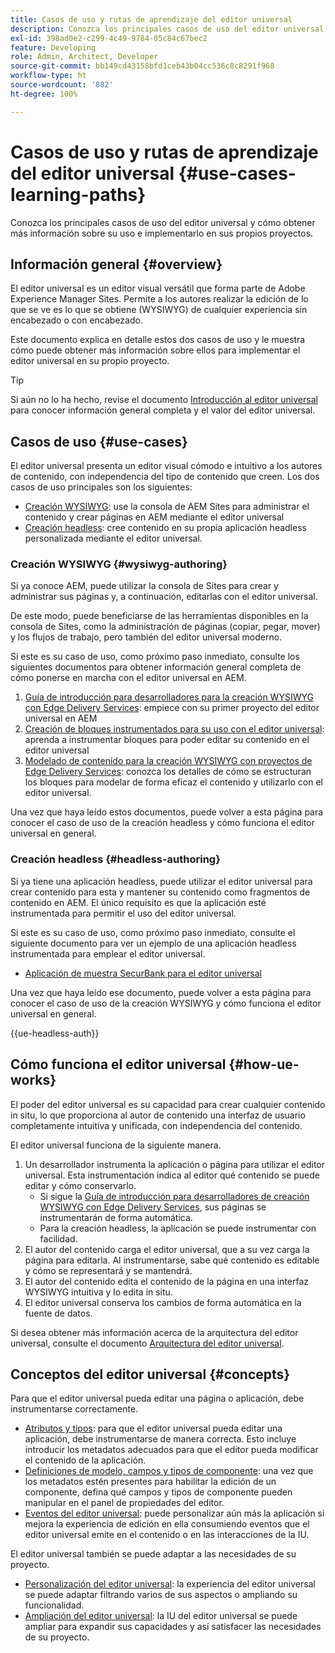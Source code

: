 ```yaml
---
title: Casos de uso y rutas de aprendizaje del editor universal
description: Conozca los principales casos de uso del editor universal y cómo obtener más información sobre su uso e implementarlo en sus propios proyectos.
exl-id: 398ad0e2-c299-4c49-9784-05c84c67bec2
feature: Developing
role: Admin, Architect, Developer
source-git-commit: bb149cd43158bfd1ceb43b04cc536c8c8291f968
workflow-type: ht
source-wordcount: '882'
ht-degree: 100%

---
```


# Casos de uso y rutas de aprendizaje del editor universal {#use-cases-learning-paths}

Conozca los principales casos de uso del editor universal y cómo obtener más información sobre su uso e implementarlo en sus propios proyectos.

## Información general {#overview}

El editor universal es un editor visual versátil que forma parte de Adobe Experience Manager Sites. Permite a los autores realizar la edición de lo que se ve es lo que se obtiene (WYSIWYG) de cualquier experiencia sin encabezado o con encabezado.

Este documento explica en detalle estos dos casos de uso y le muestra cómo puede obtener más información sobre ellos para implementar el editor universal en su propio proyecto.

>[!TIP]
>
>Si aún no lo ha hecho, revise el documento [Introducción al editor universal](/help/implementing/universal-editor/introduction.md) para conocer información general completa y el valor del editor universal.

## Casos de uso {#use-cases}

El editor universal presenta un editor visual cómodo e intuitivo a los autores de contenido, con independencia del tipo de contenido que creen. Los dos casos de uso principales son los siguientes:

* [Creación WYSIWYG](#wysiwyg-authoring): use la consola de AEM Sites para administrar el contenido y crear páginas en AEM mediante el editor universal
* [Creación headless](#headless-authoring): cree contenido en su propia aplicación headless personalizada mediante el editor universal.

### Creación WYSIWYG {#wysiwyg-authoring}

Si ya conoce AEM, puede utilizar la consola de Sites para crear y administrar sus páginas y, a continuación, editarlas con el editor universal.

De este modo, puede beneficiarse de las herramientas disponibles en la consola de Sites, como la administración de páginas (copiar, pegar, mover) y los flujos de trabajo, pero también del editor universal moderno.

Si este es su caso de uso, como próximo paso inmediato, consulte los siguientes documentos para obtener información general completa de cómo ponerse en marcha con el editor universal en AEM.

1. [Guía de introducción para desarrolladores para la creación WYSIWYG con Edge Delivery Services](https://www.aem.live/developer/ue-tutorial): empiece con su primer proyecto del editor universal en AEM
1. [Creación de bloques instrumentados para su uso con el editor universal](https://www.aem.live/developer/universal-editor-blocks): aprenda a instrumentar bloques para poder editar su contenido en el editor universal
1. [Modelado de contenido para la creación WYSIWYG con proyectos de Edge Delivery Services](https://www.aem.live/developer/component-model-definitions): conozca los detalles de cómo se estructuran los bloques para modelar de forma eficaz el contenido y utilizarlo con el editor universal.

Una vez que haya leído estos documentos, puede volver a esta página para conocer el caso de uso de la creación headless y cómo funciona el editor universal en general.

### Creación headless {#headless-authoring}

Si ya tiene una aplicación headless, puede utilizar el editor universal para crear contenido para esta y mantener su contenido como fragmentos de contenido en AEM. El único requisito es que la aplicación esté instrumentada para permitir el uso del editor universal.

Si este es su caso de uso, como próximo paso inmediato, consulte el siguiente documento para ver un ejemplo de una aplicación headless instrumentada para emplear el editor universal.

* [Aplicación de muestra SecurBank para el editor universal](/help/implementing/universal-editor/securbank.md)

Una vez que haya leído ese documento, puede volver a esta página para conocer el caso de uso de la creación WYSIWYG y cómo funciona el editor universal en general.

{{ue-headless-auth}}

## Cómo funciona el editor universal {#how-ue-works}

El poder del editor universal es su capacidad para crear cualquier contenido in situ, lo que proporciona al autor de contenido una interfaz de usuario completamente intuitiva y unificada, con independencia del contenido.

El editor universal funciona de la siguiente manera.

1. Un desarrollador instrumenta la aplicación o página para utilizar el editor universal. Esta instrumentación indica al editor qué contenido se puede editar y cómo conservarlo.
   * Si sigue la [Guía de introducción para desarrolladores de creación WYSIWYG con Edge Delivery Services](https://www.aem.live/developer/ue-tutorial), sus páginas se instrumentarán de forma automática.
   * Para la creación headless, la aplicación se puede instrumentar con facilidad.
1. El autor del contenido carga el editor universal, que a su vez carga la página para editarla. Al instrumentarse, sabe qué contenido es editable y cómo se representará y se mantendrá.
1. El autor del contenido edita el contenido de la página en una interfaz WYSIWYG intuitiva y lo edita in situ.
1. El editor universal conserva los cambios de forma automática en la fuente de datos.

Si desea obtener más información acerca de la arquitectura del editor universal, consulte el documento [Arquitectura del editor universal](/help/implementing/universal-editor/architecture.md).

## Conceptos del editor universal {#concepts}

Para que el editor universal pueda editar una página o aplicación, debe instrumentarse correctamente.

* [Atributos y tipos](/help/implementing/universal-editor/attributes-types.md): para que el editor universal pueda editar una aplicación, debe instrumentarse de manera correcta. Esto incluye introducir los metadatos adecuados para que el editor pueda modificar el contenido de la aplicación.
* [Definiciones de modelo, campos y tipos de componente](/help/implementing/universal-editor/field-types.md): una vez que los metadatos estén presentes para habilitar la edición de un componente, defina qué campos y tipos de componente pueden manipular en el panel de propiedades del editor.
* [Eventos del editor universal](/help/implementing/universal-editor/events.md): puede personalizar aún más la aplicación si mejora la experiencia de edición en ella consumiendo eventos que el editor universal emite en el contenido o en las interacciones de la IU.

El editor universal también se puede adaptar a las necesidades de su proyecto.

* [Personalización del editor universal](/help/implementing/universal-editor/customizing.md): la experiencia del editor universal se puede adaptar filtrando varios de sus aspectos o ampliando su funcionalidad.
* [Ampliación del editor universal](/help/implementing/universal-editor/extending.md): la IU del editor universal se puede ampliar para expandir sus capacidades y así satisfacer las necesidades de su proyecto.
